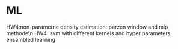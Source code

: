 # ML
HW4:non-parametric density estimation: parzen window and mlp methode\n
HW4: svm with different kernels and hyper parameters, ensambled learning
